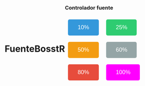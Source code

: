 # FuenteBosstR
<html lang="en">

  
  
<meta charset="UTF-8">
  
  
<meta name="viewport" content="width=device-width, initial-scale=1.0">
  
 
<title>Botones</title>
  
  
<style>
    body {
      display: flex;
      justify-content: center;
      align-items: center;
      height: 100vh;
      margin: 0;
    }

    .container {
      text-align: center;
    }

    button {
      margin: 10px;
      padding: 15px 30px;
      font-size: 18px;
      cursor: pointer;
      border: none;
      border-radius: 5px;
    }

    button:active {
      transform: translateY(2px);
    }

    #btn10 {
      background-color: #3498db;
      color: white;
    }

    #btn25 {
      background-color: #2ecc71;
      color: white;
    }

    #btn50 {
      background-color: #f39c12;
      color: white;
    }
     #btn100 {
      background-color: #ff00ff;
      color: white;
    }
    #btn80 {
      background-color: #e74c3c;
      color: white;
    }

    #btn60 {
      background-color: #95a5a6;
      color: white;
    }
  </style>


<h3> Controlador fuente
 
 <button id="btn10">10%</button>
    <button id="btn25">25%</button>
    <button id="btn50">50%</button>
    <button id="btn60">60%</button>
    <button id="btn80">80%</button>
    <button id="btn100">100%</button>
  

  
